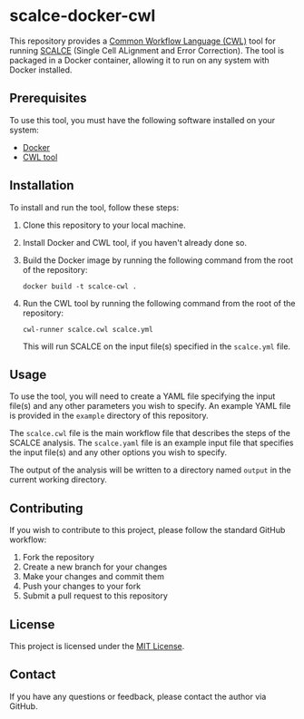 # scalce-docker-cwl

This repository provides a [Common Workflow Language (CWL)](https://www.commonwl.org/) tool for running [SCALCE](https://github.com/wdecoster/scalce) (Single Cell ALignment and Error Correction). The tool is packaged in a Docker container, allowing it to run on any system with Docker installed.

## Prerequisites

To use this tool, you must have the following software installed on your system:

- [Docker](https://www.docker.com/)
- [CWL tool](https://github.com/common-workflow-language/cwltool)

## Installation

To install and run the tool, follow these steps:

1. Clone this repository to your local machine.
2. Install Docker and CWL tool, if you haven't already done so.
3. Build the Docker image by running the following command from the root of the repository:

    ```
    docker build -t scalce-cwl .
    ```

4. Run the CWL tool by running the following command from the root of the repository:

    ```
    cwl-runner scalce.cwl scalce.yml
    ```

   This will run SCALCE on the input file(s) specified in the `scalce.yml` file.

## Usage

To use the tool, you will need to create a YAML file specifying the input file(s) and any other parameters you wish to specify. An example YAML file is provided in the `example` directory of this repository.

The `scalce.cwl` file is the main workflow file that describes the steps of the SCALCE analysis. The `scalce.yaml` file is an example input file that specifies the input file(s) and any other options you wish to specify.

The output of the analysis will be written to a directory named `output` in the current working directory.

## Contributing

If you wish to contribute to this project, please follow the standard GitHub workflow:

1. Fork the repository
2. Create a new branch for your changes
3. Make your changes and commit them
4. Push your changes to your fork
5. Submit a pull request to this repository

## License

This project is licensed under the [MIT License](https://github.com/Nihasa/scalce-docker-cwl/blob/main/LICENSE).

## Contact

If you have any questions or feedback, please contact the author via GitHub.
